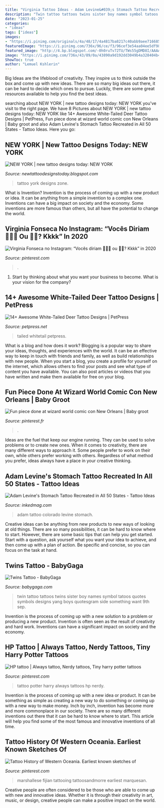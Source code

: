 ```yaml
---
title: "Virginia Tattoo Ideas - Adam Levine&#039;s Stomach Tattoo Recreated In All 50 States"
description: "Twin tattoo tattoos twins sister boy names symbol tatoos quotes symbols designs yang boys quotesgram side something want 9th sep"
date: "2023-01-25"
categories:
- "ideas"
tags: ["ideas"]
images:
- "https://i.pinimg.com/originals/4a/48/17/4a4817ba8217c40abb9aee7166850ff4.jpg"
featuredImage: "https://i.pinimg.com/736x/96/ce/f3/96cef3e54aa04ee5df989c4388f4a280.jpg"
featured_image: "http://4.bp.blogspot.com/-0h0ruTv72TU/TWs55gDMD8I/AAAAAAAAEGg/O49A1eTNhS4/s1600/sal1.jpg"
image: "https://i.pinimg.com/736x/43/89/0a/43890a9d192dd3049b4a328404b4be3d.jpg"
ShowToc: true
author: "Lemuel Kshlerin"
---
```



Big Ideas are the lifeblood of creativity. They inspire us to think outside the box and come up with new ideas. There are so many big ideas out there, it can be hard to decide which ones to pursue. Luckily, there are some great resources available to help you find the best ideas.

	

		
searching about NEW YORK | new tattoo designs today: NEW YORK you've visit to the right page. We have 8 Pictures about NEW YORK | new tattoo designs today: NEW YORK like 14+ Awesome White-Tailed Deer Tattoo Designs | PetPress, Fun piece done at wizard world comic con New Orleans | Baby groot and also Adam Levine&#039;s Stomach Tattoo Recreated in All 50 States - Tattoo Ideas. Here you go:
		
    
## NEW YORK | New Tattoo Designs Today: NEW YORK

<img loading=lazy src="http://4.bp.blogspot.com/-0h0ruTv72TU/TWs55gDMD8I/AAAAAAAAEGg/O49A1eTNhS4/s1600/sal1.jpg" onerror="this.onerror=null;this.src='https://tse3.mm.bing.net/th?id=OIP.Fz3xWByjLpVA3_cu13LSwgHaKh&amp;pid=15.1';" alt="NEW YORK | new tattoo designs today: NEW YORK">

_Source: newtattoodesignstoday.blogspot.com_

>tattoo york designs zone. 

	

What is Invention?
Invention is the process of coming up with a new product or idea. It can be anything from a simple invention to a complex one. Inventions can have a big impact on society and the economy. Some inventions are more famous than others, but all have the potential to change the world.

    
## Virginia Fonseca No Instagram: “Vocês Diriam 👩🏻‍🦰 Ou 👩🏼? Kkkk” In 2020

<img loading=lazy src="https://i.pinimg.com/736x/43/89/0a/43890a9d192dd3049b4a328404b4be3d.jpg" onerror="this.onerror=null;this.src='https://tse4.mm.bing.net/th?id=OIP.OKHEBiUTLFQkjsCXC2pvwgHaI4&amp;pid=15.1';" alt="Virginia Fonseca no Instagram: “Vocês diriam 👩🏻‍🦰 ou 👩🏼? Kkkk” in 2020">

_Source: pinterest.com_

>. 

	

1) Start by thinking about what you want your business to become. What is your vision for the company?

    
## 14+ Awesome White-Tailed Deer Tattoo Designs | PetPress

<img loading=lazy src="https://petpress.net/wp-content/uploads/2020/03/whitetail-deer-tattoo-1.jpg" onerror="this.onerror=null;this.src='https://tse1.mm.bing.net/th?id=OIP.w1sZsRSkoq5DYWEYvbnlrgHaHz&amp;pid=15.1';" alt="14+ Awesome White-Tailed Deer Tattoo Designs | PetPress">

_Source: petpress.net_

>tailed whitetail petpress. 

	

What is a blog and how does it work?
Blogging is a popular way to share your ideas, thoughts, and experiences with the world. It can be an effective way to keep in touch with friends and family, as well as build relationships with new people. When you start a blog, you create a profile for yourself on the internet, which allows others to find your posts and see what type of content you have available. You can also post articles or videos that you have written and make them available for free on your blog.

    
## Fun Piece Done At Wizard World Comic Con New Orleans | Baby Groot

<img loading=lazy src="https://i.pinimg.com/736x/96/ce/f3/96cef3e54aa04ee5df989c4388f4a280.jpg" onerror="this.onerror=null;this.src='https://tse4.mm.bing.net/th?id=OIP.ddn4FSBvgES-wuwJ_Z3mzQHaHa&amp;pid=15.1';" alt="Fun piece done at wizard world comic con New Orleans | Baby groot">

_Source: pinterest.fr_

>. 

	

Ideas are the fuel that keep our engine running. They can be used to solve problems or to create new ones. When it comes to creativity, there are many different ways to approach it. Some people prefer to work on their own, while others prefer working with others. Regardless of what method you prefer, ideas always have a place in your creative thinking.

    
## Adam Levine&#039;s Stomach Tattoo Recreated In All 50 States - Tattoo Ideas

<img loading=lazy src="https://www.inkedmag.com/.image/t_share/MTYxODM1NjkwMjk0ODQ3MTAx/colorado.png" onerror="this.onerror=null;this.src='https://tse2.mm.bing.net/th?id=OIP.r4PJIA3tGj6YNdHUzb5j5gHaHY&amp;pid=15.1';" alt="Adam Levine&#039;s Stomach Tattoo Recreated in All 50 States - Tattoo Ideas">

_Source: inkedmag.com_

>adam tattoo colorado levine stomach. 

	

Creative ideas can be anything from new products to new ways of looking at old things. There are so many possibilities, it can be hard to know where to start. However, there are some basic tips that can help you get started. Start with a question, ask yourself what you want your idea to achieve, and then come up with a plan of action. Be specific and concise, so you can focus on the task at hand.

    
## Twins Tattoo - BabyGaga

<img loading=lazy src="http://fc03.deviantart.net/fs48/i/2009/236/e/e/Twin_tattoo_by_IAteAllMyPaste.jpg" onerror="this.onerror=null;this.src='https://tse4.mm.bing.net/th?id=OIP.zwT5Af-wlevE7GdBMuuMEAHaFs&amp;pid=15.1';" alt="Twins Tattoo - BabyGaga">

_Source: babygaga.com_

>twin tattoo tattoos twins sister boy names symbol tatoos quotes symbols designs yang boys quotesgram side something want 9th sep. 

	

Invention is the process of coming up with a new solution to a problem or producing a new product. Invention is often seen as the result of creativity and hard work. Inventions can have a significant impact on society and the economy.

    
## HP Tattoo | Always Tattoo, Nerdy Tattoos, Tiny Harry Potter Tattoos

<img loading=lazy src="https://i.pinimg.com/736x/cc/80/52/cc8052fc1b6cc4f08150e5e86707b452--tattoo-script-hp-tattoo.jpg" onerror="this.onerror=null;this.src='https://tse2.mm.bing.net/th?id=OIP.XzpGMFJkNZ6E9hjY5VVQzgDhEs&amp;pid=15.1';" alt="HP tattoo | Always tattoo, Nerdy tattoos, Tiny harry potter tattoos">

_Source: pinterest.com_

>tattoo potter harry always tattoos hp nerdy. 

	

Invention is the process of coming up with a new idea or product. It can be something as simple as creating a new way to do something or coming up with a new way to make money. Inch by inch, invention has become more and more commonplace in our society. There are so many different inventions out there that it can be hard to know where to start. This article will help you find some of the most famous and innovative inventions of all time.

    
## Tattoo History Of Western Oceania. Earliest Known Sketches Of

<img loading=lazy src="https://i.pinimg.com/originals/4a/48/17/4a4817ba8217c40abb9aee7166850ff4.jpg" onerror="this.onerror=null;this.src='https://tse2.mm.bing.net/th?id=OIP.8tvZBSbEavh2Y9RazCDXaAHaEQ&amp;pid=15.1';" alt="Tattoo History of Western Oceania. Earliest known sketches of">

_Source: pinterest.com_

>marshallese fijian tattooing tattoosandmorre earliest marquesan. 

	

Creative people are often considered to be those who are able to come up with new and innovative ideas. Whether it is through their creativity in art, music, or design, creative people can make a positive impact on the world.


